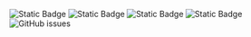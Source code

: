 ![Static Badge](https://img.shields.io/badge/blacklists-60-000000) ![Static Badge](https://img.shields.io/badge/blacklisted-2524322-cc0000) ![Static Badge](https://img.shields.io/badge/whitelisted-2244-00CC00) ![Static Badge](https://img.shields.io/badge/streaming_blacklist-28107-000000) ![GitHub issues](https://img.shields.io/github/issues/fabriziosalmi/blacklists)
